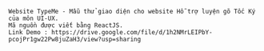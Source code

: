     Website TypeMe - Mẫu thử giao diện cho website Hỗ trợ luyện gõ Tốc Ký của môn UI-UX.
    Mã nguồn được viết bằng ReactJS.
    Link Demo : https://drive.google.com/file/d/1h2NMrLEIPbY-pcojPr1gw22Pw8juZaH3/view?usp=sharing